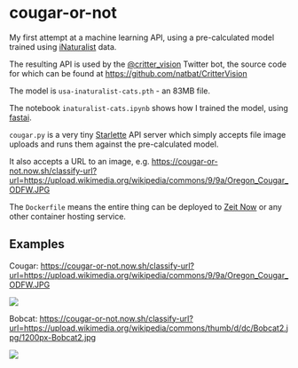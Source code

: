 # cougar-or-not

My first attempt at a machine learning API, using a pre-calculated model trained using [iNaturalist](https://www.inaturalist.org/) data.

The resulting API is used by the [@critter_vision](https://twitter.com/critter_vision) Twitter bot, the source code for which can be found at https://github.com/natbat/CritterVision

The model is `usa-inaturalist-cats.pth` - an 83MB file.

The notebook `inaturalist-cats.ipynb` shows how I trained the model, using [fastai](https://github.com/fastai/fastai).

`cougar.py` is a very tiny [Starlette](https://www.starlette.io/) API server which simply accepts file image uploads and runs them against the pre-calculated model.

It also accepts a URL to an image, e.g. https://cougar-or-not.now.sh/classify-url?url=https://upload.wikimedia.org/wikipedia/commons/9/9a/Oregon_Cougar_ODFW.JPG

The `Dockerfile` means the entire thing can be deployed to [Zeit Now](https://zeit.co/now) or any other container hosting service.

## Examples

Cougar: https://cougar-or-not.now.sh/classify-url?url=https://upload.wikimedia.org/wikipedia/commons/9/9a/Oregon_Cougar_ODFW.JPG

<img src="https://upload.wikimedia.org/wikipedia/commons/9/9a/Oregon_Cougar_ODFW.JPG">

Bobcat: https://cougar-or-not.now.sh/classify-url?url=https://upload.wikimedia.org/wikipedia/commons/thumb/d/dc/Bobcat2.jpg/1200px-Bobcat2.jpg

<img src="https://upload.wikimedia.org/wikipedia/commons/thumb/d/dc/Bobcat2.jpg/1200px-Bobcat2.jpg">
